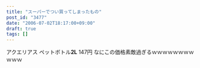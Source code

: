```yaml
---
title: "スーパーでつい買ってしまったもの"
post_id: "3477"
date: "2006-07-02T18:17:00+09:00"
draft: true
tags: []
---
```



アクエリアス ペットボトル**2L** 147円 なにこの価格素敵過ぎるｗｗｗｗｗｗｗｗｗｗｗ
